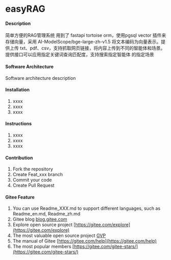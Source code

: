# easyRAG

#### Description
简单方便的RAG管理系统  用到了 fastapi tortoise orm，使用pgsql vector 插件来存储向量，采用 AI-ModelScope/bge-large-zh-v1.5 将文本编码为向量表示。提供上传 txt、pdf、csv，支持抓取网页链接，将内容上传到不同的智能体和场景。 提供接口可以应用指定关键词查询匹配度，支持搜索指定智能体 的指定场景

#### Software Architecture
Software architecture description

#### Installation

1.  xxxx
2.  xxxx
3.  xxxx

#### Instructions

1.  xxxx
2.  xxxx
3.  xxxx

#### Contribution

1.  Fork the repository
2.  Create Feat_xxx branch
3.  Commit your code
4.  Create Pull Request


#### Gitee Feature

1.  You can use Readme\_XXX.md to support different languages, such as Readme\_en.md, Readme\_zh.md
2.  Gitee blog [blog.gitee.com](https://blog.gitee.com)
3.  Explore open source project [https://gitee.com/explore](https://gitee.com/explore)
4.  The most valuable open source project [GVP](https://gitee.com/gvp)
5.  The manual of Gitee [https://gitee.com/help](https://gitee.com/help)
6.  The most popular members  [https://gitee.com/gitee-stars/](https://gitee.com/gitee-stars/)
